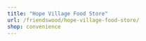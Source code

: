 ```yaml
---
title: "Hope Village Food Store"
url: /friendswood/hope-village-food-store/
shop: convenience
---
```

